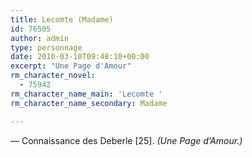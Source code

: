 ```yaml
---
title: Lecomte (Madame)
id: 76505
author: admin
type: personnage
date: 2010-03-10T09:48:10+00:00
excerpt: "Une Page d'Amour"
rm_character_novel:
  - 75942
rm_character_name_main: 'Lecomte '
rm_character_name_secondary: Madame

---
```

— Connaissance des Deberle [25]. _(Une Page d&rsquo;Amour.)_